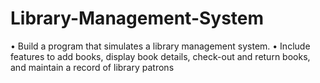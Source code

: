 # Library-Management-System
• Build a program that simulates a library management system.
• Include features to add books, display book details, check-out
  and return books, and maintain a record of library patrons
